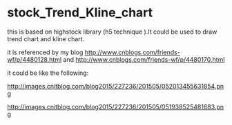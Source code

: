 # stock_Trend_Kline_chart
this is based on highstock library (h5 technique ).It could be used to draw trend chart and kline chart.

it is referenced by my blog  http://www.cnblogs.com/friends-wf/p/4480128.html and http://www.cnblogs.com/friends-wf/p/4480170.html

it could be like the following:

http://images.cnitblog.com/blog2015/227236/201505/052013455631854.png

http://images.cnitblog.com/blog2015/227236/201505/051938525481683.png
